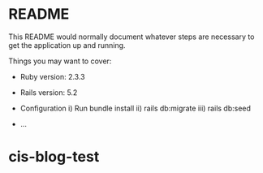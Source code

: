 # README

This README would normally document whatever steps are necessary to get the
application up and running.

Things you may want to cover:

* Ruby version: 2.3.3

* Rails version: 5.2

* Configuration
  i) Run bundle install
  ii) rails db:migrate
  iii) rails db:seed
* ...
# cis-blog-test
